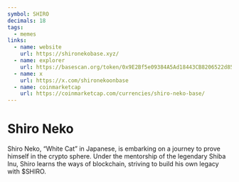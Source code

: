 ```yaml
---
symbol: SHIRO
decimals: 18
tags:
  - memes
links:
  - name: website
    url: https://shironekobase.xyz/
  - name: explorer
    url: https://basescan.org/token/0x9E2Bf5e09384A5Ad18443CB8206522d85ffc3763
  - name: x
    url: https://x.com/shironekoonbase
  - name: coinmarketcap
    url: https://coinmarketcap.com/currencies/shiro-neko-base/
---
```


# Shiro Neko

Shiro Neko, “White Cat” in Japanese, is embarking on a journey to prove himself in the crypto sphere. Under the mentorship of the legendary Shiba Inu, Shiro learns the ways of blockchain, striving to build his own legacy with $SHIRO.
